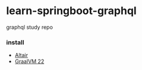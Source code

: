 # learn-springboot-graphql

graphql study repo

### install

* [Altair](https://altairgraphql.dev/)
* [GraalVM 22](https://www.oracle.com/java/technologies/javase/graalvm-jdk22-archive-downloads.html)

